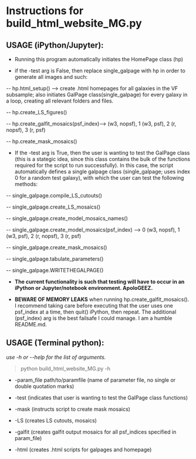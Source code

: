# Instructions for build_html_website_MG.py

## USAGE (iPython/Jupyter):

- Running this program automatically initiates the HomePage class (hp)
    
- if the -test arg is False, then replace single_galpage with hp in order to generate all images and such:
           
-- hp.html_setup() --> create .html homepages for all galaxies in the VF subsample; also initiates GalPage class(single_galpage) for every galaxy in a loop, creating all relevant folders and files.
           
-- hp.create_LS_figures()
           
-- hp.create_galfit_mosaics(psf_index)--> (w3, nopsf), 1 (w3, psf), 2 (r, nopsf), 3 (r, psf)
           
-- hp.create_mask_mosaics()
   
- If the -test arg is True, then the user is wanting to test the GalPage class (this is a stategic idea, since this class contains the bulk of the functions required for the script to run successfully). In this case, the script automatically defines a single galpage class (single_galpage; uses index 0 for a random test galaxy), with which the user can test the following methods:
            
-- single_galpage.compile_LS_cutouts()
            
-- single_galpage.create_LS_mosaics()
            
-- single_galpage.create_model_mosaics_names()
            
-- single_galpage.create_model_mosaics(psf_index) --> 0 (w3, nopsf), 1 (w3, psf), 2 (r, nopsf), 3 (r, psf)
            
-- single_galpage.create_mask_mosaics()
            
-- single_galpage.tabulate_parameters()
           
-- single_galpage.WRITETHEGALPAGE()
            
 - **The current functionality is such that testing will have to occur in an iPython or Jupyter/notebook environment. ApoloGEEZ.**

 - **BEWARE OF MEMORY LEAKS** when running hp.create_galfit_mosaics(). I recommend taking care before executing that the user uses one psf_index at a time, then quit() iPython, then repeat. The additional (psf_index) arg is the best failsafe I could manage. I am a humble README.md. 

## USAGE (Terminal python):

*use -h or --help for the list of arguments.*

   > python build_html_website_MG.py -h
   
- -param_file path/to/paramfile (name of parameter file, no single or double quotation marks)
   
- -test (indicates that user is wanting to test the GalPage class functions)
   
- -mask (instructs script to create mask mosaics)
   
- -LS (creates LS cutouts, mosaics)
   
- -galfit (creates galfit output mosaics for all psf_indices specified in param_file)
   
- -html (creates .html scripts for galpages and homepage)

